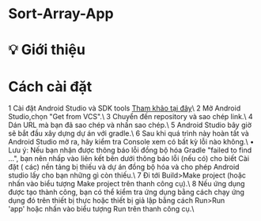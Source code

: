 # Sort-Array-App
# 💡 Giới thiệu
# Cách cài đặt
  1   	Cài đặt Android Studio và SDK tools [Tham khảo tại đây](https://developer.android.com/studio?gclid=CjwKCAjwq4imBhBQEiwA9Nx1BgTWyb1lLl-i72kv1Nw8vNreUvAvxYstOFUOEDnkhKSKXkcHIeQwSRoCJswQAvD_BwE&gclsrc=aw.ds)\\
  2	Mở Android Studio,chọn "Get from VCS".\\
  3	Chuyển đến repository và sao chép link.\\
  4	Dán URL mà bạn đã sao chép và nhấn sao chép.\\
  5	Android Studio bây giờ sẽ bắt đầu xây dựng dự án với gradle.\\
  6	Sau khi quá trình này hoàn tất và Android Studio mở ra, hãy kiểm tra Console xem có bất kỳ lỗi nào không.\\
  •	Lưu ý: Nếu bạn nhận được thông báo lỗi đồng bộ hóa Gradle "failed to find ...", bạn nên nhấp vào liên kết bên dưới thông báo lỗi (nếu có) cho biết Cài đặt ( các) nền tảng bị thiếu và dự án đồng bộ hóa và cho phép Android studio lấy cho bạn những gì còn thiếu.\\
  7	Đi tới Build>Make project (hoặc nhấn vào biểu tượng Make project trên thanh công cụ).\\
  8  	Nếu ứng dụng được tạo thành công, bạn có thể kiểm tra ứng dụng bằng cách chạy ứng dụng đó trên thiết bị thực hoặc thiết bị giả lập bằng cách Run>Run 'app' hoặc nhấn vào biểu tượng Run trên thanh công cụ.\\
